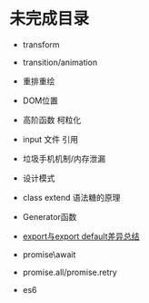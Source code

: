 # 未完成目录

+ transform
+ transition/animation
+ 重排重绘
+ DOM位置

+ 高阶函数 柯粒化
+ input 文件 引用
+ 垃圾手机机制/内存泄漏

+ 设计模式
+ class extend 语法糖的原理
+ Generator函数
+ [export与export default差异总结](https://juejin.cn/post/6844903585805762573)

+ promise\await
+ promise.all/promise.retry
+ es6
